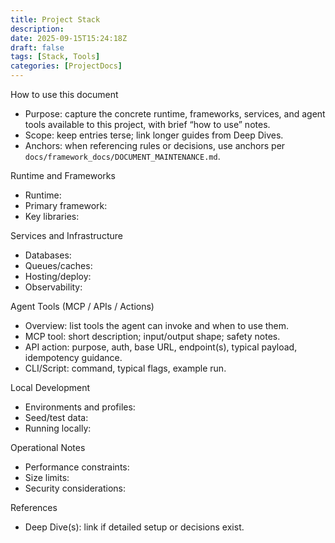 ```yaml
---
title: Project Stack
description: 
date: 2025-09-15T15:24:18Z
draft: false
tags: [Stack, Tools]
categories: [ProjectDocs]
---
```


How to use this document
- Purpose: capture the concrete runtime, frameworks, services, and agent tools available to this project, with brief “how to use” notes.
- Scope: keep entries terse; link longer guides from Deep Dives.
- Anchors: when referencing rules or decisions, use anchors per `docs/framework_docs/DOCUMENT_MAINTENANCE.md`.

Runtime and Frameworks
- Runtime:
- Primary framework:
- Key libraries:

Services and Infrastructure
- Databases:
- Queues/caches:
- Hosting/deploy:
- Observability:

Agent Tools (MCP / APIs / Actions)
- Overview: list tools the agent can invoke and when to use them.
- MCP tool: short description; input/output shape; safety notes.
- API action: purpose, auth, base URL, endpoint(s), typical payload, idempotency guidance.
- CLI/Script: command, typical flags, example run.

Local Development
- Environments and profiles:
- Seed/test data:
- Running locally:

Operational Notes
- Performance constraints:
- Size limits:
- Security considerations:

References
- Deep Dive(s): link if detailed setup or decisions exist.
